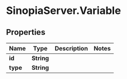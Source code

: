# SinopiaServer.Variable

## Properties
Name | Type | Description | Notes
------------ | ------------- | ------------- | -------------
**id** | **String** |  | 
**type** | **String** |  | 


